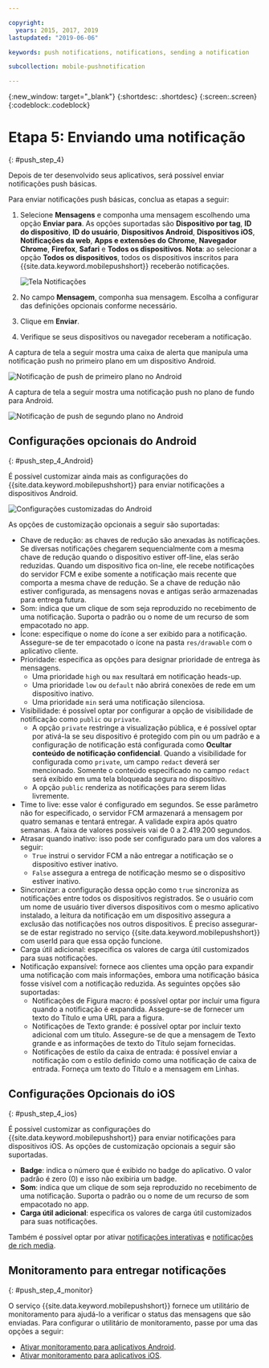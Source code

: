 ```yaml
---

copyright:
  years: 2015, 2017, 2019
lastupdated: "2019-06-06"

keywords: push notifications, notifications, sending a notification

subcollection: mobile-pushnotification

---
```


{:new_window: target="_blank"}
{:shortdesc: .shortdesc}
{:screen:.screen}
{:codeblock:.codeblock}

# Etapa 5: Enviando uma notificação
{: #push_step_4}

Depois de ter desenvolvido seus aplicativos, será possível enviar notificações push básicas.

Para enviar notificações push básicas, conclua as etapas a seguir:

1. Selecione **Mensagens** e componha uma mensagem escolhendo uma opção **Enviar para**. As opções suportadas são **Dispositivo por tag**, **ID do dispositivo**, **ID do usuário**, **Dispositivos Android**, **Dispositivos iOS**, **Notificações da web**, **Apps e extensões do Chrome**, **Navegador Chrome**, **Firefox**, **Safari** e **Todos os dispositivos**.
**Nota**: ao selecionar a opção **Todos os dispositivos**, todos os dispositivos inscritos para {{site.data.keyword.mobilepushshort}} receberão notificações.
	
    ![Tela Notificações](images/tag_notification.jpg "Tela Enviar notificações mostrando os campos Enviar para, Mensagem e Carga útil adicional")

2. No campo **Mensagem**, componha sua mensagem. Escolha a
configurar das definições opcionais conforme necessário.
3. Clique em **Enviar**.
3. Verifique se seus dispositivos ou navegador receberam a notificação.

A captura de tela a seguir mostra uma caixa de alerta que
manipula uma notificação push no primeiro plano em um dispositivo Android.

![Notificação de push de primeiro plano no Android](images/Android_Screenshot.jpg "Caixa de alerta com notificação de teste")

A captura de tela a seguir mostra uma notificação push no plano de fundo para Android.

![Notificação de push de segundo plano no Android](images/background.jpg "Notificação de push em um dispositivo Android")

## Configurações opcionais do Android 
{: #push_step_4_Android}

É possível customizar ainda mais as configurações do {{site.data.keyword.mobilepushshort}} para enviar notificações a dispositivos Android. 

![Configurações customizadas do Android](images/android_custom_settings.jpg "Página de configurações customizadas de notificações de push")

As opções de customização opcionais a seguir são suportadas:

- Chave de redução: as chaves de redução são anexadas às notificações. Se diversas notificações chegarem sequencialmente com a mesma chave de redução quando o dispositivo estiver off-line, elas serão reduzidas. Quando um dispositivo fica on-line, ele recebe notificações do servidor FCM e exibe somente a notificação mais recente que comporta a mesma chave de redução. Se a chave de redução não estiver configurada, as mensagens novas e antigas serão armazenadas para entrega futura.
- Som: indica que um clique de som seja reproduzido no recebimento de uma notificação. Suporta o padrão ou o nome de um recurso de som empacotado no app.
- Ícone: especifique o nome do ícone a ser exibido para a notificação. Assegure-se de ter empacotado o ícone na pasta `res/drawable` com o aplicativo cliente.
- Prioridade: especifica as opções para designar prioridade de entrega às mensagens. 
	- Uma prioridade `high` ou `max` resultará em notificação heads-up.
	- Uma prioridade `low` ou `default` não abrirá conexões de rede em um dispositivo inativo. 
	- Uma prioridade `min` será uma notificação silenciosa.
- Visibilidade: é possível optar por configurar a opção de visibilidade de notificação como `public` ou `private`. 
	- A opção `private` restringe a visualização pública, e é possível optar por ativá-la se seu dispositivo é protegido com pin ou um padrão e a configuração de notificação está configurada como **Ocultar conteúdo de notificação confidencial**. Quando a visibilidade for configurada como `private`, um campo `redact` deverá ser mencionado. Somente o conteúdo especificado no campo `redact` será exibido em uma tela bloqueada segura no dispositivo. 
	- A opção `public` renderiza as notificações para serem lidas livremente.
- Time to live: esse valor é configurado em segundos. Se esse parâmetro não for especificado, o servidor FCM armazenará a mensagem por quatro semanas e tentará entregar. A validade expira após quatro semanas. A faixa de valores possíveis vai de 0 a 2.419.200 segundos.
- Atrasar quando inativo: isso pode ser configurado para um dos valores a seguir:
	- `True` instrui o servidor FCM a não entregar a notificação se o dispositivo estiver inativo. 
	- `False` assegura a entrega de notificação mesmo se o dispositivo estiver inativo.
- Sincronizar: a configuração dessa opção como `true` sincroniza as notificações entre todos os dispositivos registrados. Se o usuário com um nome de usuário tiver diversos dispositivos com o mesmo aplicativo instalado, a leitura da notificação em um dispositivo assegura a exclusão das notificações nos outros dispositivos. É preciso assegurar-se de estar registrado no serviço {{site.data.keyword.mobilepushshort}} com userId para que essa opção funcione.
- Carga útil adicional: especifica os valores de carga útil customizados para suas notificações.
- Notificação expansível: fornece aos clientes uma opção para expandir uma notificação com mais informações, embora uma notificação básica fosse visível com a notificação reduzida. As seguintes opções são suportadas:
	- Notificações de Figura macro: é possível optar por incluir uma figura quando a notificação é expandida. Assegure-se de fornecer um texto do Título e uma URL para a figura.
	- Notificações de Texto grande: é possível optar por incluir texto adicional com um título. Assegure-se de que a mensagem de Texto grande e as informações de texto do Título sejam fornecidas.
	- Notificações de estilo da caixa de entrada: é possível enviar a notificação com o estilo definido como uma notificação de caixa de entrada. Forneça um texto do Título e a mensagem em Linhas.	 

## Configurações Opcionais do iOS 
{: #push_step_4_ios}

É possível customizar as configurações do {{site.data.keyword.mobilepushshort}} para enviar notificações para dispositivos iOS. As opções de customização opcionais a seguir são suportadas.

- **Badge**: indica o número que é exibido no badge do aplicativo. O valor padrão é zero (0) e isso não exibiria um badge. 
- **Som**: indica que um clique de som seja reproduzido no recebimento de uma notificação. Suporta o padrão ou o nome de um recurso de som empacotado no app.
- **Carga útil adicional**: especifica os valores de carga útil customizados para suas notificações.

Também é possível optar por ativar [notificações interativas](https://github.com/ibm-bluemix-mobile-services/bms-clientsdk-swift-push/tree/Doc#interactive-notifications) e [notificações de rich media](https://github.com/ibm-bluemix-mobile-services/bms-clientsdk-swift-push/tree/Doc#enabling-rich-media-notifications).

## Monitoramento para entregar notificações 
{: #push_step_4_monitor}

O serviço {{site.data.keyword.mobilepushshort}} fornece um utilitário de monitoramento para ajudá-lo a verificar o status das mensagens que são enviadas. Para configurar o utilitário de monitoramento, passe por uma das opções a seguir:

- [Ativar monitoramento para aplicativos Android](https://github.com/ibm-bluemix-mobile-services/bms-clientsdk-android-push/tree/Doc#monitoring).
- [Ativar monitoramento para aplicativos iOS](https://github.com/ibm-bluemix-mobile-services/bms-clientsdk-swift-push/tree/Doc#enable-monitoring).
